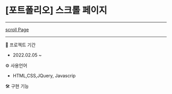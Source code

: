 # [포트폴리오] 스크롤 페이지
***

[scroll Page](https://mingnana.github.io/Portfolio_ScrollPage/nuka.html) 

***

📆 프로젝트 기간
* 2022.02.05 ~

⚙ 사용언어
* HTML,CSS,JQuery, Javascrip 

🛠 구현 기능


